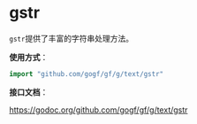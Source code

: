 # gstr

`gstr`提供了丰富的字符串处理方法。

**使用方式**：
```go
import "github.com/gogf/gf/g/text/gstr"
```

**接口文档**： 

https://godoc.org/github.com/gogf/gf/g/text/gstr


